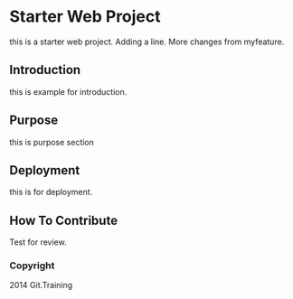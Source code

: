 # Starter Web Project

this is a starter web project. Adding a line. More changes from myfeature.

## Introduction

this is example for introduction.

## Purpose

this is purpose section

## Deployment

this is for deployment.

## How To Contribute
Test for review.

### Copyright
2014 Git.Training